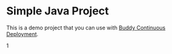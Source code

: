 # Simple Java Project
This is a demo project that you can use with [Buddy Continuous Deployment](https://buddy.works).

 1
